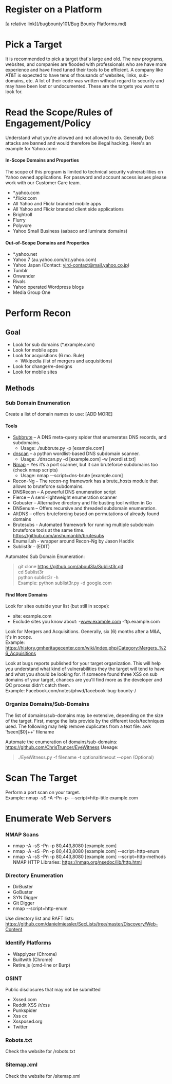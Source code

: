 # Register on a Platform
[a relative link](/bugbounty101/Bug Bounty Platforms.md)

# Pick a Target
It is recommended to pick a target that's large and old. The new programs, websites, and companies are flooded with professionals who are have more experience and have fined tuned their tools to be efficient. A company like AT&T is expected to have tens of thousands of websites, links, sub-domains, etc. A lot of their code was written without regard to security and may have been lost or undocumented. These are the targets you want to look for. 

# Read the Scope/Rules of Engagement/Policy
Understand what you're allowed and not allowed to do. Generally DoS attacks are banned and would therefore be illegal hacking. Here's an example for Yahoo.com:

#### In-Scope Domains and Properties
The scope of this program is limited to technical security vulnerabilities on Yahoo owned applications. For password and account access issues please work with our Customer Care team. 
- *.yahoo.com
- *.flickr.com
- All Yahoo and Flickr branded mobile apps
- All Yahoo and Flickr branded client side applications
- Brightroll
- Flurry
- Polyvore
- Yahoo Small Business (aabaco and luminate domains)
#### Out-of-Scope Domains and Properties
- *.yahoo.net
- Yahoo 7 (au.yahoo.com/nz.yahoo.com)
- Yahoo Japan (Contact: yird-contact@mail.yahoo.co.jp)
- Tumblr
- Onwander
- Rivals
- Yahoo operated Wordpress blogs
- Media Group One

# Perform Recon

## Goal
- Look for sub domains (*.example.com)
- Look for mobile apps
- Look for acquisitions (6 mo. Rule)
  - Wikipedia (list of mergers and acquisitions)
- Look for change/re-designs
- Look for mobile sites

## Methods

### Sub Domain Enumeration
Create a list of domain names to use: [ADD MORE]

#### Tools
- [Subbrute](https://github.com/TheRook/subbrute) – A DNS meta-query spider that enumerates DNS records, and subdomains.
  - Usage: ./subbrute.py -p [example.com]
- [dnscan](https://github.com/rbsec/dnscan) – a python wordlist-based DNS subdomain scanner.
  - Usage: ./dnscan.py -d [example.com] -w [wordlist.txt]
- [Nmap](https://nmap.org/nsedoc/scripts/dns-brute.html) – Yes it’s a port scanner, but it can bruteforce subdomains too (check nmap scripts)
  - Usage: nmap --script=dns-brute [example.com]
- Recon-Ng – The recon-ng framework has a brute_hosts module that allows to bruteforce subdomains.
- DNSRecon – A powerful DNS enumeration script
- Fierce – A semi-lightweight enumeration scanner
- Gobuster – Alternative directory and file busting tool written in Go
- DNSenum – Offers recursive and threaded subdomain enumeration.
- AltDNS – offers bruteforcing based on permutations of already found domains
- Brutesubs - Automated framework for running multiple subdomain bruteforce tools at the same time. https://github.com/anshumanbh/brutesubs
- Enumail.sh - wrapper around Recon-Ng by Jason Haddix
- Sublist3r - (EDIT)

Automated Sub Domain Enumeration: <br />
> git clone https://github.com/aboul3la/Sublist3r.git <br />
> cd Sublist3r <br />
> python sublist3r -h <br />
Example: python sublist3r.py -d google.com

#### Find More Domains
Look for sites outside your list (but still in scope): <br />
- site: example.com
- Exclude sites you know about: -www.example.com -ftp.example.com

Look for Mergers and Acquisitions. Generally, six (6) months after a M&A, it's in scope. <br />
Example: https://history.gmheritagecenter.com/wiki/index.php/Category:Mergers_%26_Acquisitions

Look at bugs reports published for your target organization. This will help you understand what kind of vulnerabilities they the target will tend to have and what you should be looking for. If someone found three XSS on sub domains of your target, chances are you'll find more as the developer and QC process didn't catch them. <br />
Example: Facebook.com/notes/phwd/facebook-bug-bounty-/

### Organize Domains/Sub-Domains
The list of domains/sub-domains may be extensive, depending on the size of the target. First, merge the lists provide by the different tools/techniques used. The following may help remove duplicates from a text file: awk '!seen[$0]++' filename

Automate the enumeration of domains/sub-domains: https://github.com/ChrisTruncer/EyeWitness
Useage: 
> ./EyeWitness.py -f filename -t optionaltimeout --open (Optional)

# Scan The Target
Perform a port scan on your target. <br />
Example: nmap -sS -A -Pn -p- --script=http-title example.com

# Enumerate Web Servers
### NMAP Scans
- nmap -A -sS -Pn -p 80,443,8080 [example.com]
- nmap -A -sS -Pn -p 80,443,8080 [example.com] --script=http-enum
- nmap -A -sS -Pn -p 80,443,8080 [example.com] --script=http-methods
NMAP HTTP Libraries: https://nmap.org/nsedoc/lib/http.html

### Directory Enumeration
- DirBuster
- GoBuster
- SYN Digger
- Git Digger
- nmap --script=http-enum

Use directory list and RAFT lists: https://github.com/danielmiessler/SecLists/tree/master/Discovery/Web-Content

### Identify Platforms
- Wapplyzer (Chrome)
- Builtwith (Chrome)
- Retire.js (cmd-line or Burp)

### OSINT
Public disclosures that may not be submitted
- Xssed.com
- Reddit XSS /r/xss
- Punkspider
- Xss cx
- Xssposed.org
- Twitter

### Robots.txt
Check the website for /robots.txt

### Sitemap.xml
Check the website for /sitemap.xml
